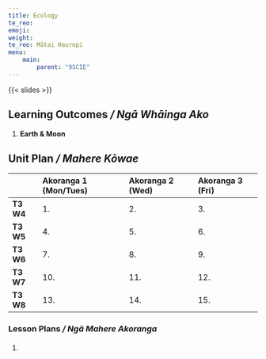 ```yaml
---
title: Ecology
te_reo: 
emoji: 
weight: 
te_reo: Mātai Hauropi
menu:
    main:
        parent: "9SCIE"
---
```


{{< slides >}}

## Learning Outcomes _/ Ngā Whāinga Ako_ 

1. __Earth & Moon__

## Unit Plan _/ Mahere Kōwae_ 

|           | Akoranga 1 (Mon/Tues) | Akoranga 2 (Wed) | Akoranga 3 (Fri) |
|:----------|:----------------------|:-----------------|:-----------------|
| __T3 W4__ | 1.                    | 2.               | 3.               |
| __T3 W5__ | 4.                    | 5.               | 6.               |
| __T3 W6__ | 7.                    | 8.               | 9.               |
| __T3 W7__ | 10.                   | 11.              | 12.              |
| __T3 W8__ | 13.                   | 14.              | 15.              |

### Lesson Plans _/ Ngā Mahere Akoranga_ 

1. #### 
